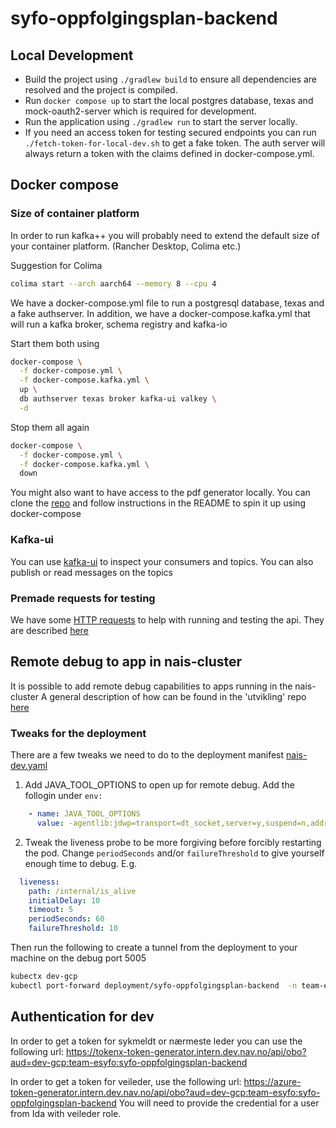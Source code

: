 # syfo-oppfolgingsplan-backend

## Local Development
- Build the project using `./gradlew build` to ensure all dependencies are resolved and the project is compiled.
- Run `docker compose up` to start the local postgres database, texas and mock-oauth2-server which is required for development.
- Run the application using `./gradlew run` to start the server locally.
- If you need an access token for testing secured endpoints you can run `./fetch-token-for-local-dev.sh` to get a fake token.
The auth server will always return a token with the claims defined in docker-compose.yml.

## Docker compose
### Size of container platform
In order to run kafka++ you will probably need to extend the default size of your container platform. (Rancher Desktop, Colima etc.)

Suggestion for Colima
```bash
colima start --arch aarch64 --memory 8 --cpu 4 
```

We have a docker-compose.yml file to run a postgresql database, texas and a fake authserver.
In addition, we have a docker-compose.kafka.yml that will run a kafka broker, schema registry and kafka-io

Start them both using
```bash
docker-compose \
  -f docker-compose.yml \
  -f docker-compose.kafka.yml \
  up \
  db authserver texas broker kafka-ui valkey \
  -d
```
Stop them all again
```bash
docker-compose \
  -f docker-compose.yml \
  -f docker-compose.kafka.yml \
  down
```
You might also want to have access to the pdf generator locally.
You can clone the [repo](https://github.com/navikt/syfooppdfgen) and follow instructions in the README to spin it up using docker-compose

### Kafka-ui 
You can use [kafka-ui](http://localhost:9000) to inspect your consumers and topics. You can also publish or read messages on the topics

### Premade requests for testing
We have some [HTTP requests](https://www.jetbrains.com/help/idea/http-client-in-product-code-editor.html) to help with 
running and testing the api. They are described [here](./src/test/http/README.md)

## Remote debug to app in nais-cluster
It is possible to add remote debug capabilities to apps running in the nais-cluster
A general description of how can be found in the 'utvikling' repo [here](https://github.com/navikt/utvikling/blob/main/docs/teknisk/Remote_debug_i_Intellij.md)

### Tweaks for the deployment
There are a few tweaks we need to do to the deployment manifest [nais-dev.yaml](./nais/nais-dev.yaml)

1. Add JAVA_TOOL_OPTIONS to open up for remote debug. Add the follogin under ```env:``` 
```yaml
    - name: JAVA_TOOL_OPTIONS
      value: -agentlib:jdwp=transport=dt_socket,server=y,suspend=n,address=*:5005
```
2. Tweak the liveness probe to be more forgiving before forcibly restarting the pod. Change ```periodSeconds``` and/or ```failureThreshold``` to give yourself enough time to debug. E.g.
```yaml
  liveness:
    path: /internal/is_alive
    initialDelay: 10
    timeout: 5
    periodSeconds: 60
    failureThreshold: 10 
```

Then run the following to create a tunnel from the deployment to your machine on the debug port 5005
```bash
kubectx dev-gcp
kubectl port-forward deployment/syfo-oppfolgingsplan-backend  -n team-esyfo 5005:5005
```


## Authentication for dev
In order to get a token for sykmeldt or nærmeste leder you can use the following url:
https://tokenx-token-generator.intern.dev.nav.no/api/obo?aud=dev-gcp:team-esyfo:syfo-oppfolgingsplan-backend

In order to get a token for veileder, use the following url:
https://azure-token-generator.intern.dev.nav.no/api/obo?aud=dev-gcp:team-esyfo:syfo-oppfolgingsplan-backend
You will need to provide the credential for a user from Ida with veileder role.

